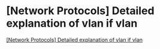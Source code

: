 # [Network Protocols] Detailed explanation of vlan if vlan
[[Network Protocols] Detailed explanation of vlan if vlan](https://aiwithcloud.com/2022/09/15/network_protocols_detailed_explanation_of_vlan_if_vlan/)